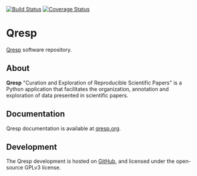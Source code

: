 [![Build Status](https://travis-ci.org/qresp-code-development/qresp.svg?branch=master)](https://travis-ci.org/qresp-code-development/qresp)
[![Coverage Status](https://coveralls.io/repos/github/qresp-code-development/qresp/badge.svg?branch=master)](https://coveralls.io/github/qresp-code-development/qresp?branch=qresp-1.1)

# Qresp
[Qresp](http://qresp.org) software repository. 

## About
**Qresp** "Curation and Exploration of Reproducible Scientific Papers" is a Python application that facilitates the organization, annotation and exploration of data presented in scientific papers.

## Documentation
Qresp documentation is available at [qresp.org](http://qresp.org).

## Development 
The Qresp development is hosted on [GitHub](https://github.com/west-code-development/qresp), and licensed under the open-source GPLv3 license.
